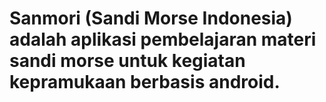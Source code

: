 # Sanmori (Sandi Morse Indonesia) adalah aplikasi pembelajaran materi sandi morse untuk kegiatan kepramukaan berbasis android.

